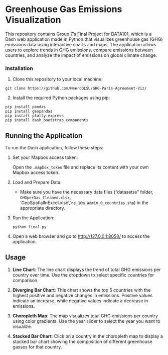 # Greenhouse Gas Emissions Visualization

This repository contains Group 7’s Final Project for DATA101, which is a Dash web application made in Python that visualizes greenhouse gas (GHG) emissions data using interactive charts and maps. The application allows users to explore trends in GHG emissions, compare emissions between countries, and analyze the impact of emissions on global climate change.


### Installation

1. Clone this repository to your local machine:
 ```
 git clone https://github.com/MeeroDLSU/GHG-Paris-Agreement-Viz/
 ```
2. Install the required Python packages using pip:

```
pip install pandas
pip install geopandas 
pip install plotly.express
pip install dash_bootstrap_components
   ```

## Running the Application

To run the Dash application, follow these steps:

1. Set your Mapbox access token:

   Open the `.mapbox_token` file and replace its content with your own Mapbox access token.

2. Load and Prepare Data:

   - Make sure you have the necessary data files (“datasetss” folder, `GHGperGas_Cleaned.xlsx`, ‘GeoSpatialInExcel.xlsx’,‘`ne_10m_admin_0_countries.shp`) in the appropriate directory.

3. Run the Application:

   ```
   python final.py
   ```

4. Open a web browser and go to http://127.0.0.1:8050/ to access the application.

## Usage

1. **Line Chart**: The line chart displays the trend of total GHG emissions per country over time. Use the dropdown to select specific countries for comparison.

2. **Diverging Bar Chart**: This chart shows the top 5 countries with the highest positive and negative changes in emissions. Positive values indicate an increase, while negative values indicate a decrease in emissions.

3. **Choropleth Map**: The map visualizes total GHG emissions per country using color gradients. Use the year slider to select the year you want to visualize.

4. **Stacked Bar Chart**: Click on a country in the choropleth map to display a stacked bar chart showing the composition of different greenhouse gasses for that country.


